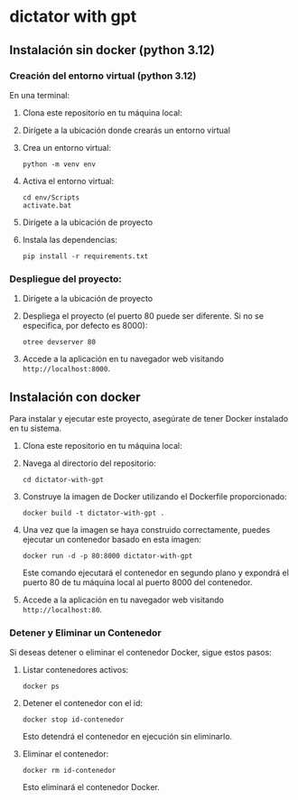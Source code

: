 # dictator with gpt
 


## Instalación sin docker (python 3.12)

### Creación del entorno virtual (python 3.12)

En una terminal:

1. Clona este repositorio en tu máquina local:

2. Dirígete a la ubicación donde crearás un entorno virtual

3. Crea un entorno virtual:

    ```
    python -m venv env
    ```
4. Activa el entorno virtual: 

    ```
    cd env/Scripts
    activate.bat
    ```

5. Dirígete a la ubicación de proyecto

6. Instala las dependencias:

    ```
    pip install -r requirements.txt
    ```

### Despliegue del proyecto:

1. Dirígete a la ubicación de proyecto

2. Despliega el proyecto (el puerto 80 puede ser diferente. Si no se especifica, por defecto es 8000):

    ```
    otree devserver 80
    ```

3. Accede a la aplicación en tu navegador web visitando `http://localhost:8000`.


## Instalación con docker

Para instalar y ejecutar este proyecto, asegúrate de tener Docker instalado en tu sistema.

1. Clona este repositorio en tu máquina local:

2. Navega al directorio del repositorio:

    ```
    cd dictator-with-gpt
    ```

3. Construye la imagen de Docker utilizando el Dockerfile proporcionado:

    ```
    docker build -t dictator-with-gpt .
    ```

4. Una vez que la imagen se haya construido correctamente, puedes ejecutar un contenedor basado en esta imagen:

    ```
    docker run -d -p 80:8000 dictator-with-gpt
    ```

    Este comando ejecutará el contenedor en segundo plano y expondrá el puerto 80 de tu máquina local al puerto 8000 del contenedor.

5. Accede a la aplicación en tu navegador web visitando `http://localhost:80`.



### Detener y Eliminar un Contenedor

Si deseas detener o eliminar el contenedor Docker, sigue estos pasos:

1. Listar contenedores activos:

    ```
    docker ps
    ```

1. Detener el contenedor con el id:

    ```
    docker stop id-contenedor
    ```

    Esto detendrá el contenedor en ejecución sin eliminarlo.

2. Eliminar el contenedor:

    ```
    docker rm id-contenedor
    ```

    Esto eliminará el contenedor Docker.